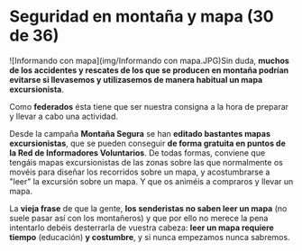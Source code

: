 # Seguridad en montaña y mapa (30 de 36)

![Informando con mapa](img/Informando con mapa.JPG)Sin duda, **muchos de los accidentes y rescates de los que se producen en montaña podrían evitarse si llevasemos y utilizasemos de manera habitual un mapa excursionista**.

Como **federados** ésta tiene que ser nuestra consigna a la hora de preparar y llevar a cabo una actividad.  

Desde la campaña **Montaña Segura** se han **editado bastantes mapas excursionistas**, que se pueden conseguir **de forma gratuita en puntos de la Red de Informadores Voluntarios**. De todas formas, conviene que tengáis mapas excursionistas de las zonas sobre las que normalmente os movéis para diseñar los recorridos sobre un mapa, y acostumbrarse a "leer" la excursión sobre un mapa. Y que os animéis a compraros y llevar un mapa.

La **vieja frase** de que la gente, **los senderistas no saben leer un mapa** (no suele pasar así con los montañeros) y que por ello no merece la pena intentarlo debéis desterrarla de vuestra cabeza: **leer un mapa requiere tiempo** (educación) **y costumbre**, y si nunca empezamos nunca sabremos.  
